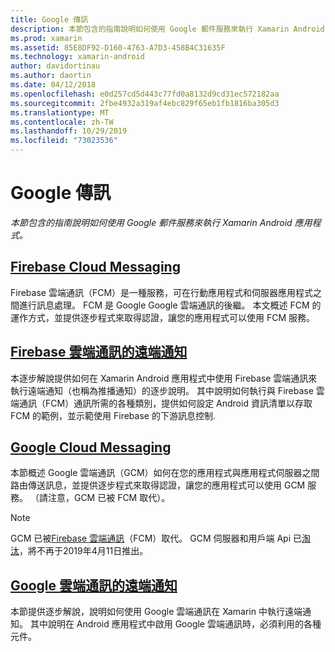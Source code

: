 ```yaml
---
title: Google 傳訊
description: 本節包含的指南說明如何使用 Google 郵件服務來執行 Xamarin Android 應用程式。
ms.prod: xamarin
ms.assetid: 85E8DF92-D160-4763-A7D3-458B4C31635F
ms.technology: xamarin-android
author: davidortinau
ms.author: daortin
ms.date: 04/12/2018
ms.openlocfilehash: e0d257cd5d443c77fd0a8132d9cd31ec572182aa
ms.sourcegitcommit: 2fbe4932a319af4ebc829f65eb1fb1816ba305d3
ms.translationtype: MT
ms.contentlocale: zh-TW
ms.lasthandoff: 10/29/2019
ms.locfileid: "73023536"
---
```

# <a name="google-messaging"></a>Google 傳訊

_本節包含的指南說明如何使用 Google 郵件服務來執行 Xamarin Android 應用程式。_

## <a name="firebase-cloud-messagingfirebase-cloud-messagingmd"></a>[Firebase Cloud Messaging](firebase-cloud-messaging.md)

Firebase 雲端通訊（FCM）是一種服務，可在行動應用程式和伺服器應用程式之間進行訊息處理。 FCM 是 Google Google 雲端通訊的後繼。 本文概述 FCM 的運作方式，並提供逐步程式來取得認證，讓您的應用程式可以使用 FCM 服務。

## <a name="remote-notifications-with-firebase-cloud-messagingremote-notifications-with-fcmmd"></a>[Firebase 雲端通訊的遠端通知](remote-notifications-with-fcm.md)

本逐步解說提供如何在 Xamarin Android 應用程式中使用 Firebase 雲端通訊來執行遠端通知（也稱為推播通知）的逐步說明。 其中說明如何執行與 Firebase 雲端通訊（FCM）通訊所需的各種類別，提供如何設定 Android 資訊清單以存取 FCM 的範例，並示範使用 Firebase 的下游訊息控制.

## <a name="google-cloud-messaginggoogle-cloud-messagingmd"></a>[Google Cloud Messaging](google-cloud-messaging.md)

本節概述 Google 雲端通訊（GCM）如何在您的應用程式與應用程式伺服器之間路由傳送訊息，並提供逐步程式來取得認證，讓您的應用程式可以使用 GCM 服務。 （請注意，GCM 已被 FCM 取代）。

> [!NOTE]
> GCM 已被[Firebase 雲端通訊](~/android/data-cloud/google-messaging/firebase-cloud-messaging.md)（FCM）取代。
> GCM 伺服器和用戶端 Api 已[淘汰](https://firebase.googleblog.com/2018/04/time-to-upgrade-from-gcm-to-fcm.html)，將不再于2019年4月11日推出。

## <a name="remote-notifications-with-google-cloud-messagingremote-notifications-with-gcmmd"></a>[Google 雲端通訊的遠端通知](remote-notifications-with-gcm.md)

本節提供逐步解說，說明如何使用 Google 雲端通訊在 Xamarin 中執行遠端通知。
其中說明在 Android 應用程式中啟用 Google 雲端通訊時，必須利用的各種元件。
